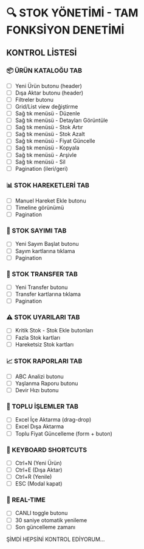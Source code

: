 # 🔍 STOK YÖNETİMİ - TAM FONKSİYON DENETİMİ

## KONTROL LİSTESİ

### 📦 ÜRÜN KATALOĞU TAB
- [ ] Yeni Ürün butonu (header)
- [ ] Dışa Aktar butonu (header)
- [ ] Filtreler butonu
- [ ] Grid/List view değiştirme
- [ ] Sağ tık menüsü - Düzenle
- [ ] Sağ tık menüsü - Detayları Görüntüle
- [ ] Sağ tık menüsü - Stok Artır
- [ ] Sağ tık menüsü - Stok Azalt
- [ ] Sağ tık menüsü - Fiyat Güncelle
- [ ] Sağ tık menüsü - Kopyala
- [ ] Sağ tık menüsü - Arşivle
- [ ] Sağ tık menüsü - Sil
- [ ] Pagination (ileri/geri)

### 📊 STOK HAREKETLERİ TAB
- [ ] Manuel Hareket Ekle butonu
- [ ] Timeline görünümü
- [ ] Pagination

### 📝 STOK SAYIMI TAB
- [ ] Yeni Sayım Başlat butonu
- [ ] Sayım kartlarına tıklama
- [ ] Pagination

### 🔄 STOK TRANSFER TAB
- [ ] Yeni Transfer butonu
- [ ] Transfer kartlarına tıklama
- [ ] Pagination

### ⚠️ STOK UYARILARI TAB
- [ ] Kritik Stok - Stok Ekle butonları
- [ ] Fazla Stok kartları
- [ ] Hareketsiz Stok kartları

### 📈 STOK RAPORLARI TAB
- [ ] ABC Analizi butonu
- [ ] Yaşlanma Raporu butonu
- [ ] Devir Hızı butonu

### 🔧 TOPLU İŞLEMLER TAB
- [ ] Excel İçe Aktarma (drag-drop)
- [ ] Excel Dışa Aktarma
- [ ] Toplu Fiyat Güncelleme (form + buton)

### 🎹 KEYBOARD SHORTCUTS
- [ ] Ctrl+N (Yeni Ürün)
- [ ] Ctrl+E (Dışa Aktar)
- [ ] Ctrl+R (Yenile)
- [ ] ESC (Modal kapat)

### 🔴 REAL-TIME
- [ ] CANLI toggle butonu
- [ ] 30 saniye otomatik yenileme
- [ ] Son güncelleme zamanı

ŞİMDİ HEPSİNİ KONTROL EDİYORUM...

